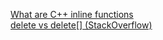 [What are C++ inline functions](http://www.cplusplus.com/articles/2LywvCM9/)  
[delete vs delete[] (StackOverflow)](http://stackoverflow.com/questions/4255598/delete-vs-delete)
